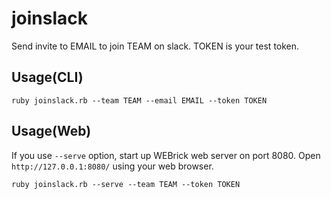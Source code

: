 # joinslack

Send invite to EMAIL to join TEAM on slack. TOKEN is your test token.

## Usage(CLI)

~~~~
ruby joinslack.rb --team TEAM --email EMAIL --token TOKEN
~~~~

## Usage(Web)

If you use `--serve` option, start up WEBrick web server on port 8080.
Open `http://127.0.0.1:8080/` using your web browser.

~~~~
ruby joinslack.rb --serve --team TEAM --token TOKEN
~~~~
